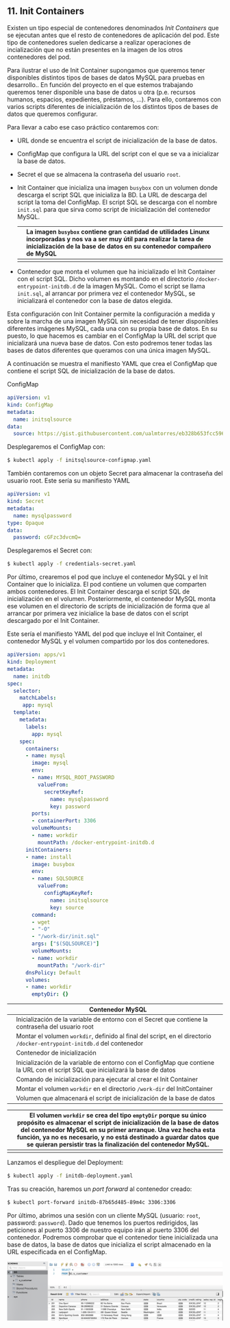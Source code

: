 ## 11. Init Containers

Existen un tipo especial de contenedores denominados *Init Containers* que se ejecutan antes que el resto de contenedores de aplicación del pod. Este tipo de contenedores suelen dedicarse a realizar operaciones de incialización que no están presentes en la imagen de los otros contenedores del pod.

Para ilustrar el uso de Init Container supongamos que queremos tener disponibles distintos tipos de bases de datos MySQL para pruebas en desarrollo.. En función del proyecto en el que estemos trabajando queremos tener disponible una base de datos u otra (p.e. recursos humanos, espacios, expedientes, préstamos, …). Para ello, contaremos con varios scripts diferentes de inicialización de los distintos tipos de bases de datos que queremos configurar.

Para llevar a cabo ese caso práctico contaremos con:

- URL donde se encuentra el script de inicialización de la base de datos.

- ConfigMap que configura la URL del script con el que se va a inicializar la base de datos.

- Secret el que se almacena la contraseña del usuario `root`.

- Init Container que inicializa una imagen `busybox` con un volumen donde descarga el script SQL que inicializa la BD. La URL de descarga del script la toma del ConfigMap. El script SQL se descarga con el nombre `init.sql` para que sirva como script de inicialización del contenedor MySQL.

  |      | La imagen `busybox` contiene gran cantidad de utilidades Linunx incorporadas y nos va a ser muy útil para realizar la tarea de inicialización de la base de datos en su contenedor compañero de MySQL |
  | ---- | ------------------------------------------------------------ |
  |      |                                                              |

- Contenedor que monta el volumen que ha inicializado el Init Container con el script SQL. Dicho volumen es montando en el directorio `/docker-entrypoint-initdb.d` de la imagen MySQL. Como el script se llama `init.sql`, al arrancar por primera vez el contenedor MySQL, se inicializará el contenedor con la base de datos elegida.

Esta configuración con Init Container permite la configuración a medida y sobre la marcha de una imagen MySQL sin necesidad de tener disponibles diferentes imágenes MySQL, cada una con su propia base de datos. En su puesto, lo que hacemos es cambiar en el ConfigMap la URL del script que inicializará una nueva base de datos. Con esto podremos tener todas las bases de datos diferentes que queramos con una única imagen MySQL.

A continuación se muestra el manifiesto YAML que crea el ConfigMap que contiene el script SQL de inicialización de la base de datos.

ConfigMap

```yaml
apiVersion: v1
kind: ConfigMap
metadata:
  name: initsqlsource
data:
  source: https://gist.githubusercontent.com/ualmtorres/eb328b653fcc5964f976b22c320dc10f/raw/448b00c44d7102d66077a393dad555585862f923/init.sql
```

Desplegaremos el ConfigMap con:

```bash
$ kubectl apply -f initsqlsource-configmap.yaml
```

También contaremos con un objeto Secret para almacenar la contraseña del usuario root. Este sería su manifiesto YAML

```yaml
apiVersion: v1
kind: Secret
metadata:
  name: mysqlpassword
type: Opaque
data:
  password: cGFzc3dvcmQ=
```

Desplegaremos el Secret con:

```bash
$ kubectl apply -f credentials-secret.yaml
```

Por último, crearemos el pod que incluye el contenedor MySQL y el Init Container que lo inicializa. El pod contiene un volumen que comparten ambos contenedores. El Init Container descarga el script SQL de inicialización en el volumen. Posteriormente, el contenedor MySQL monta ese volumen en el directorio de scripts de inicialización de forma que al arrancar por primera vez inicialice la base de datos con el script descargado por el Init Container.

Este sería el manifiesto YAML del pod que incluye el Init Container, el contenedor MySQL y el volumen compartido por los dos contenedores.

```yaml
apiVersion: apps/v1
kind: Deployment
metadata:
  name: initdb
spec:
  selector:
    matchLabels:
     app: mysql
  template:
    metadata:
      labels:
        app: mysql
    spec:
      containers:
      - name: mysql 
        image: mysql
        env:
        - name: MYSQL_ROOT_PASSWORD 
          valueFrom:
            secretKeyRef:
              name: mysqlpassword
              key: password
        ports:
        - containerPort: 3306
        volumeMounts: 
        - name: workdir
          mountPath: /docker-entrypoint-initdb.d
      initContainers:
      - name: install 
        image: busybox
        env:
        - name: SQLSOURCE 
          valueFrom:
            configMapKeyRef:
              name: initsqlsource
              key: source
        command: 
        - wget
        - "-O"
        - "/work-dir/init.sql"
        args: ["$(SQLSOURCE)"]
        volumeMounts: 
        - name: workdir
          mountPath: "/work-dir"
      dnsPolicy: Default
      volumes: 
      - name: workdir
        emptyDir: {}
```

|      | Contenedor MySQL                                             |
| ---- | ------------------------------------------------------------ |
|      | Inicialización de la variable de entorno con el Secret que contiene la contraseña del usuario root |
|      | Montar el volumen `workdir`, definido al final del script, en el directorio `/docker-entrypoint-initdb.d` del contenedor |
|      | Contenedor de inicialización                                 |
|      | Inicialización de la variable de entorno con el ConfigMap que contiene la URL con el script SQL que inicializará la base de datos |
|      | Comando de inicialización para ejecutar al crear el Init Container |
|      | Montar el volumen `workdir` en el directorio `/work-dir` del InitContainer |
|      | Volumen que almacenará el script de inicialización de la base de datos |

|      | El volumen `workdir` se crea del tipo `emptyDir` porque su único propósito es almacenar el script de inicialización de la base de datos del contenedor MySQL en su primer arranque. Una vez hecha esta función, ya no es necesario, y no está destinado a guardar datos que se quieran persistir tras la finalización del contenedor MySQL. |
| ---- | ------------------------------------------------------------ |
|      |                                                              |

Lanzamos el despliegue del Deployment:

```bash
$ kubectl apply -f initdb-deployment.yaml
```

Tras su creación, haremos un *port forward* al contenedor creado:

```bash
$ kubectl port-forward initdb-87b65d485-89m4c 3306:3306
```

Por último, abrimos una sesión con un cliente MySQL (usuario: `root`, password: `password`). Dado que tenemos los puertos redirigidos, las peticiones al puerto 3306 de nuestro equipo irán al puerto 3306 del contenedor. Podremos comprobar que el contenedor tiene inicializada una base de datos, la base de datos que inicializa el script almacenado en la URL especificada en el ConfigMap.

![MySQLSG.png](./imagenes/mysqlsg.png)


